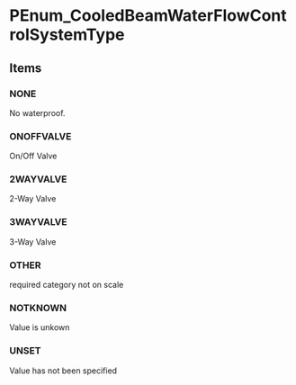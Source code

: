 # PEnum_CooledBeamWaterFlowControlSystemType


<!-- end of short definition -->
## Items

### NONE
No waterproof.

### ONOFFVALVE
On/Off Valve

### 2WAYVALVE
2-Way Valve

### 3WAYVALVE
3-Way Valve

### OTHER
required category not on scale

### NOTKNOWN
Value is unkown

### UNSET
Value has not been specified
